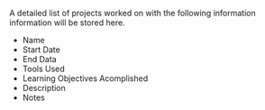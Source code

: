 A detailed list of projects worked on with the following information information will be stored here.
- Name
- Start Date
- End Data
- Tools Used
- Learning Objectives Acomplished
- Description
- Notes